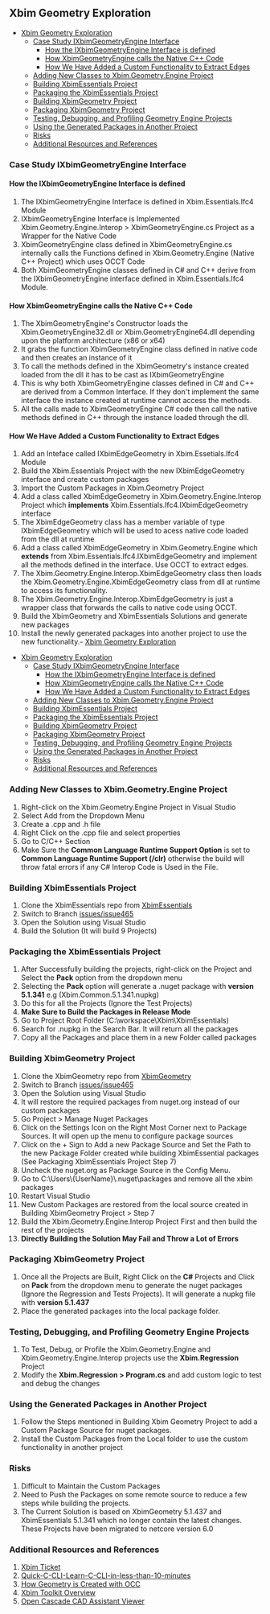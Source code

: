 ## Xbim Geometry Exploration

- [Xbim Geometry Exploration](#xbim-geometry-exploration)
  - [Case Study IXbimGeometryEngine Interface](#case-study-ixbimgeometryengine-interface)
    - [How the IXbimGeometryEngine Interface is defined](#how-the-ixbimgeometryengine-interface-is-defined)
    - [How XbimGeometryEngine calls the Native C++ Code](#how-xbimgeometryengine-calls-the-native-c-code)
    - [How We Have Added a Custom Functionality to Extract Edges](#how-we-have-added-a-custom-functionality-to-extract-edges)
  - [Adding New Classes to Xbim.Geometry.Engine Project](#adding-new-classes-to-xbimgeometryengine-project)
  - [Building XbimEssentials Project](#building-xbimessentials-project)
  - [Packaging the XbimEssentials Project](#packaging-the-xbimessentials-project)
  - [Building XbimGeometry Project](#building-xbimgeometry-project)
  - [Packaging XbimGeometry Project](#packaging-xbimgeometry-project)
  - [Testing, Debugging, and Profiling Geometry Engine Projects](#testing-debugging-and-profiling-geometry-engine-projects)
  - [Using the Generated Packages in Another Project](#using-the-generated-packages-in-another-project)
  - [Risks](#risks)
  - [Additional Resources and References](#additional-resources-and-references)

### Case Study IXbimGeometryEngine Interface

#### How the IXbimGeometryEngine Interface is defined

1. The IXbimGeometryEngine Interface is defined in Xbim.Essentials.Ifc4 Module
2. IXbimGeometryEngine Interface is Implemented Xbim.Geometry.Engine.Interop > XbimGeometryEngine.cs Project as a Wrapper for the Native Code
3. XbimGeometryEngine class defined in XbimGeometryEngine.cs internally calls the Functions defined in Xbim.Geometry.Engine (Native C++ Project) which uses OCCT Code
4. Both XbimGeometryEngine classes defined in C# and C++ derive from the IXbimGeometryEngine interface defined in Xbim.Essentials.Ifc4 Module.

#### How XbimGeometryEngine calls the Native C++ Code

1. The XbimGeometryEngine's Constructor loads the Xbim.GeometryEngine32.dll or Xbim.GeometryEngine64.dll depending upon the platform architecture (x86 or x64)
2. It grabs the function XbimGeometryEngine class defined in native code and then creates an instance of it
3. To call the methods defined in the XbimGeometry's instance created loaded from the dll it has to be cast as IXbimGeometryEngine
4. This is why both XbimGeometryEngine classes defined in C# and C++ are derived from a Common Interface. If they don't implement the same interface the instance created at runtime cannot access the methods.
5. All the calls made to XbimGeometryEngine C# code then call the native methods defined in C++ through the instance loaded through the dll.

#### How We Have Added a Custom Functionality to Extract Edges

1. Add an Inteface called IXbimEdgeGeometry in Xbim.Essetials.Ifc4 Module
2. Build the Xbim.Essentials Project with the new IXbimEdgeGeometry interface and create custom packages
3. Import the Custom Packages in Xbim.Geometry Project
4. Add a class called XbimEdgeGeometry in Xbim.Geometry.Engine.Interop Project which **implements** Xbim.Essentials.Ifc4.IXbimEdgeGeometry interface
5. The XbimEdgeGeometry class has a member variable of type IXbimEdgeGeometry which will be used to acess native code loaded from the dll at runtime
6. Add a class called XbimEdgeGeometry in Xbim.Geometry.Engine which **extends** from Xbim.Essentials.Ifc4.IXbimEdgeGeometry and implement all the methods defined in the interface. Use OCCT to extract edges.
7. The Xbim.Geometry.Engine.Interop.XbimEdgeGeometry class then loads the Xbim.Geometry.Engine.XbimEdgeGeometry class from dll at runtime to access its functionality.
8. The Xbim.Geometry.Engine.Interop.XbimEdgeGeometry is just a wrapper class that forwards the calls to native code using OCCT.
9. Build the XbimGeometry and XbimEssentials Solutions and generate new packages
10. Install the newly generated packages into another project to use the new functionality.- [Xbim Geometry Exploration](#xbim-geometry-exploration)

- [Xbim Geometry Exploration](#xbim-geometry-exploration)
  - [Case Study IXbimGeometryEngine Interface](#case-study-ixbimgeometryengine-interface)
    - [How the IXbimGeometryEngine Interface is defined](#how-the-ixbimgeometryengine-interface-is-defined)
    - [How XbimGeometryEngine calls the Native C++ Code](#how-xbimgeometryengine-calls-the-native-c-code)
    - [How We Have Added a Custom Functionality to Extract Edges](#how-we-have-added-a-custom-functionality-to-extract-edges)
  - [Adding New Classes to Xbim.Geometry.Engine Project](#adding-new-classes-to-xbimgeometryengine-project)
  - [Building XbimEssentials Project](#building-xbimessentials-project)
  - [Packaging the XbimEssentials Project](#packaging-the-xbimessentials-project)
  - [Building XbimGeometry Project](#building-xbimgeometry-project)
  - [Packaging XbimGeometry Project](#packaging-xbimgeometry-project)
  - [Testing, Debugging, and Profiling Geometry Engine Projects](#testing-debugging-and-profiling-geometry-engine-projects)
  - [Using the Generated Packages in Another Project](#using-the-generated-packages-in-another-project)
  - [Risks](#risks)
  - [Additional Resources and References](#additional-resources-and-references)

### Adding New Classes to Xbim.Geometry.Engine Project

1. Right-click on the Xbim.Geometry.Engine Project in Visual Studio
2. Select Add from the Dropdown Menu
3. Create a .cpp and .h file
4. Right Click on the .cpp file and select properties
5. Go to C/C++ Section
6. Make Sure the **Common Language Runtime Support Option** is set to **Common Language Runtime Support (/clr)** otherwise the build will throw fatal errors if any C# Interop Code is Used in the File.

### Building XbimEssentials Project

1. Clone the XbimEssentials repo from [XbimEssentials](https://github.com/CCT-Mukund-Thakare/XbimEssentials)
2. Switch to Branch [issues/issue465](https://github.com/CCT-Mukund-Thakare/XbimEssentials/tree/issues/issue465)
3. Open the Solution using Visual Studio
4. Build the Solution (It will build 9 Projects)

### Packaging the XbimEssentials Project

1. After Successfully building the projects, right-click on the Project and Select the **Pack** option from the dropdown menu
2. Selecting the **Pack** option will generate a .nuget package with **version 5.1.341** e.g (Xbim.Common.5.1.341.nupkg)
3. Do this for all the Projects (Ignore the Test Projects)
4. **Make Sure to Build the Packages in Release Mode**
5. Go to Project Root Folder (C:\workspace\Xbim\XbimEssentials)
6. Search for .nupkg in the Search Bar. It will return all the packages
7. Copy all the Packages and place them in a new Folder called packages

### Building XbimGeometry Project

1. Clone the XbimGeometry repo from [XbimGeometry](https://github.com/CCT-Mukund-Thakare/XbimEssentials)
2. Switch to Branch [issues/issue465](https://github.com/CCT-Mukund-Thakare/XbimGeometry/tree/issues/issue465)
3. Open the Solution using Visual Studio
4. It will restore the required packages from nuget.org instead of our custom packages
5. Go Project > Manage Nuget Packages
6. Click on the Settings Icon on the Right Most Corner next to Package Sources. It will open up the menu to configure package sources
7. Click on the + Sign to Add a new Package Source and Set the Path to the new Package Folder created while building XbimEssential packages (See Packaging XbimEssentials Project Step 7)
8. Uncheck the nuget.org as  Package Source in the Config Menu.
9. Go to C:\Users\\{UserName}\\.nuget\packages and remove all the xbim packages
10. Restart Visual Studio
11. New Custom Packages are restored from the local source created in Building XbimGeometry Project > Step 7
12. Build the Xbim.Geometry.Engine.Interop Project First and then build the rest of the projects
13. **Directly Building the Solution May Fail and Throw a Lot of Errors**

### Packaging XbimGeometry Project

1. Once all the Projects are Built, Right Click on the **C#** Projects and Click on **Pack** from the dropdown menu to generate the nuget packages (Ignore the Regression and Tests Projects). It will generate a nupkg file with **version 5.1.437**
2. Place the generated packages into the local package folder.

### Testing, Debugging, and Profiling Geometry Engine Projects

1. To Test, Debug, or Profile the Xbim.Geometry.Engine and Xbim.Geometry.Engine.Interop projects use the **Xbim.Regression** Project
2. Modify the **Xbim.Regression > Program.cs** and add custom logic to test and debug the changes

### Using the Generated Packages in Another Project

1. Follow the Steps mentioned in Building Xbim Geometry Project to add a Custom Package Source for nuget packages.
2. Install the Custom Packages from the Local folder to use the custom functionality in another project

### Risks

1. Difficult to Maintain the Custom Packages
2. Need to Push the Packages on some remote source to reduce a few steps while building the projects.
3. The Current Solution is based on XbimGeometry 5.1.437 and XbimEssentials 5.1.341 which no longer contain the latest changes. These Projects have been migrated to netcore version 6.0

### Additional Resources and References

1. [Xbim Ticket](https://github.com/xBimTeam/XbimGeometry/issues/465)
2. [Quick-C-CLI-Learn-C-CLI-in-less-than-10-minutes](https://www.codeproject.com/Articles/19354/Quick-C-CLI-Learn-C-CLI-in-less-than-10-minutes)
3. [How Geometry is Created with OCC](https://dev.opencascade.org/doc/refman/html/class_b_rep_prim_a_p_i___make_prism.html)
4. [Xbim Toolkit Overview](https://github.com/xBimTeam/XbimEssentials?tab=readme-ov-file#toolkit-overview)
5. [Open Cascade CAD Assistant Viewer](https://www.opencascade.com/products/cad-assistant/)
